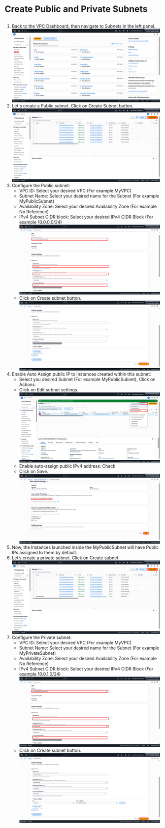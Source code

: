 # Create Public and Private Subnets
##
1. Back to the VPC Dashboard, then navigate to Subnets in the left panel. ![VPC_Dashboard](Images/Dashboard_Subnet.png)
2. Let's create a Public subnet. Click on Create Subnet button. ![Create_Subnet](Images/Create_Subnet.png)
3. Configure the Public subnet:
   - VPC ID: Select your desired VPC (For example MyVPC)
   - Subnet Name: Select your desired name for the Subnet (For example MyPublicSubnet)
   - Availability Zone: Select your desired Availability Zone (For example No Reference)
   - IPv4 Subnet CIDR block: Select your desired IPv4 CIDR Block (For example 10.0.0.0/24) ![Configure_Subnet](Images/Configure_Subnet.png)
   - Click on Create subnet button. ![Created_Subnet](Images/Created_Subnet.png)
4. Enable Auto Assign public IP to Instances created within this subnet:
   - Select you desired Subnet (For example MyPublicSubnet), Click on Actions.
   - Click on Edit subnet settings. ![AutoAssignIP](Images/AutoAssignIP.png)
   - Enable auto-assign public IPv4 address: Check
   - Click on Save.![AutoAssignIP_Done](Images/AutoAssignIP_Done.png)
5. Now, the Instances launched inside the MyPublicSubnet will have Public IPs assigned to them by default.
6. Let’s create a private subnet. Click on Create subnet. ![Create_Private_Subnet](Images/Create_Private_Subnet.png)
7. Configure the Private subnet:
   - VPC ID: Select your desired VPC (For example MyVPC)
   - Subnet Name: Select your desired name for the Subnet (For example MyPrivateSubnet)
   - Availability Zone: Select your desired Availability Zone (For example No Reference)
   - IPv4 Subnet CIDR block: Select your desired IPv4 CIDR Block (For example 10.0.1.0/24) ![Configure_Subnet](Images/Configure_Private_Subnet.png)
   - Click on Create subnet button. ![Created_Subnet](Images/Created_Private_Subnet.png)
